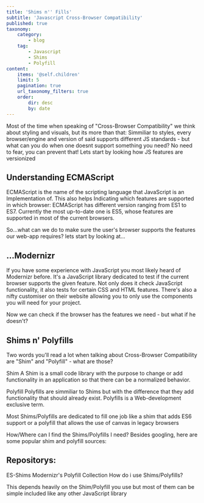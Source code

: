 ```yaml
---
title: 'Shims n'' Fills'
subtitle: 'Javascript Cross-Browser Compatibility'
published: true
taxonomy:
    category:
        - blog
    tag:
        - Javascript
        - Shims
        - Polyfill
content:
    items: '@self.children'
    limit: 5
    pagination: true
    url_taxonomy_filters: true
    order:
        dir: desc
        by: date
---
```


Most of the time when speaking of "Cross-Browser Compatibility" we think about styling and visuals, but its more than that: Simmiliar to styles, every browser/engine and version of said supports different JS standards - but what can you do when one doesnt support something you need? No need to fear, you can prevent that! Lets start by looking how JS features are versionized

## Understanding ECMAScript
ECMAScript is the name of the scripting language that JavaScript is an Implementation of. This also helps Indicating which features are supported in which browser: ECMAScript has different version ranging from ES1 to ES7. Currently the most up-to-date one is ES5, whose features are supported in most of the current browsers.

So...what can we do to make sure the user's browser supports the features our web-app requires? lets start by looking at...

## ...Modernizr
If you have some experience with JavaScript you most likely heard of Modernizr before. It's a JavaScript library dedicated to test if the current browser supports the given feature. Not only does it check JavaScript functionality, it also tests for certain CSS and HTML features. There's also a nifty customiser on their website allowing you to only use the components you will need for your project.

Now we can check if the browser has the features we need - but what if he doesn't?

## Shims n' Polyfills
Two words you'll read a lot when talking about Cross-Browser Compatibility are "Shim" and "Polyfill" - what are those?

Shim A Shim is a small code library with the purpose to change or add functionality in an application so that there can be a normalized behavior.

Polyfill Polyfills are simmiliar to Shims but with the difference that they add functionality that should already exist. Polyfills is a Web-development exclusive term.

Most Shims/Polyfills are dedicated to fill one job like a shim that adds ES6 support or a polyfill that allows the use of canvas in legacy browsers

How/Where can I find the Shims/Polyfills I need?
Besides googling, here are some popular shim and polyfill sources:

## Repositorys:

ES-Shims
Modernizr's Polyfill Collection
How do i use Shims/Polyfills?

This depends heavily on the Shim/Polyfill you use but most of them can be simple included like any other JavaScript library